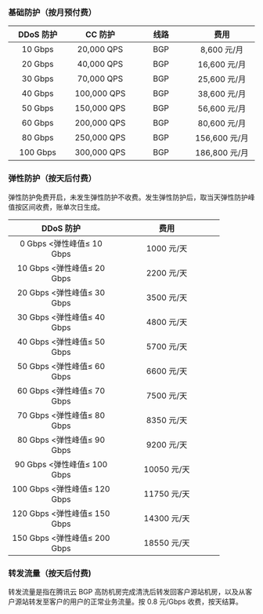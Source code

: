 ### 基础防护（按月预付费）

<style rel="stylesheet">
table th:nth-of-type(1){
width:200px;
}table th:nth-of-type(2){
width:200px;
}table th:nth-of-type(3){
width:200px;
}table th:nth-of-type(4){
width:200px;
}table tr{
text-align:center;
}</style>

 DDoS 防护 | CC 防护 | 线路 | 费用 
---------|---------|---------|---------------
| 10 Gbps| 20,000 QPS | BGP| 8,600 元/月|
| 20 Gbps| 40,000 QPS | BGP| 16,600 元/月|
| 30 Gbps| 70,000 QPS | BGP| 25,600 元/月|
| 40 Gbps| 100,000 QPS | BGP| 38,600 元/月|
| 50 Gbps| 150,000 QPS | BGP| 56,600 元/月|
| 60 Gbps| 200,000 QPS | BGP| 80,600 元/月|
| 80 Gbps| 250,000 QPS | BGP| 156,600 元/月|
| 100 Gbps| 300,000 QPS | BGP| 186,800 元/月|


### 弹性防护（按天后付费）
弹性防护免费开启，未发生弹性防护不收费。发生弹性防护后，取当天弹性防护峰值按区间收费，账单次日生成。

<style rel="stylesheet">
table th:nth-of-type(1){
width:200px;
}table th:nth-of-type(2){
width:200px;
}table th:nth-of-type(3){
width:200px;
}table th:nth-of-type(4){
width:200px;
}table tr{
text-align:center;
}</style>

| DDoS 防护 | 费用 |
|---------|---------|
| 0 Gbps <弹性峰值≤ 10 Gbps | 1000 元/天 |
| 10 Gbps <弹性峰值≤ 20 Gbps | 2200 元/天 |
| 20 Gbps <弹性峰值≤ 30 Gbps | 3500 元/天 |
| 30 Gbps <弹性峰值≤ 40 Gbps | 4800 元/天 |
| 40 Gbps <弹性峰值≤ 50 Gbps | 5700 元/天 |
| 50 Gbps <弹性峰值≤ 60 Gbps | 6600 元/天 |
| 60 Gbps <弹性峰值≤ 70 Gbps | 7500 元/天 |
| 70 Gbps <弹性峰值≤ 80 Gbps | 8350 元/天 |
| 80 Gbps <弹性峰值≤ 90 Gbps | 9200 元/天 |
| 90 Gbps <弹性峰值≤ 100 Gbps | 10050 元/天 |
| 100 Gbps <弹性峰值≤ 120 Gbps | 11750 元/天 |
| 120 Gbps <弹性峰值≤ 150 Gbps | 14300 元/天 |
| 150 Gbps <弹性峰值≤ 200 Gbps | 18550 元/天 |

### 转发流量（按天后付费)
转发流量是指在腾讯云 BGP 高防机房完成清洗后转发回客户源站机房，以及从客户源站转发至客户的用户的正常业务流量。按 0.8 元/Gbps 收费，按天结算。
